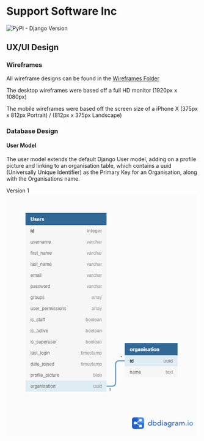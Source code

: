 # Support Software Inc
![PyPI - Django Version](https://img.shields.io/badge/Django-3.0-green)
## UX/UI Design

### Wireframes
All wireframe designs can be found in the [Wireframes Folder](/wireframes)

The desktop wireframes were based off a full HD monitor (1920px x 1080px)

The mobile wireframes were based off the screen size of a iPhone X (375px x 812px Portrait) / (812px x 375px Landscape)

### Database Design

#### User Model

The user model extends the default Django User model, adding on a profile picture and linking to an organisation table, which contains a uuid (Universally Unique Identifier) as the Primary Key for an Organisation, along with the Organisations name.

Version 1
![User Model v1](/wireframes/database_design_v1.png)

